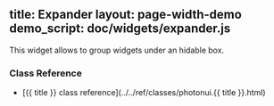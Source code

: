 title: Expander
layout: page-width-demo
demo_script: doc/widgets/expander.js
---

This widget allows to group widgets under an hidable box.


### Class Reference

* [{{ title }} class reference](../../ref/classes/photonui.{{ title }}.html)
